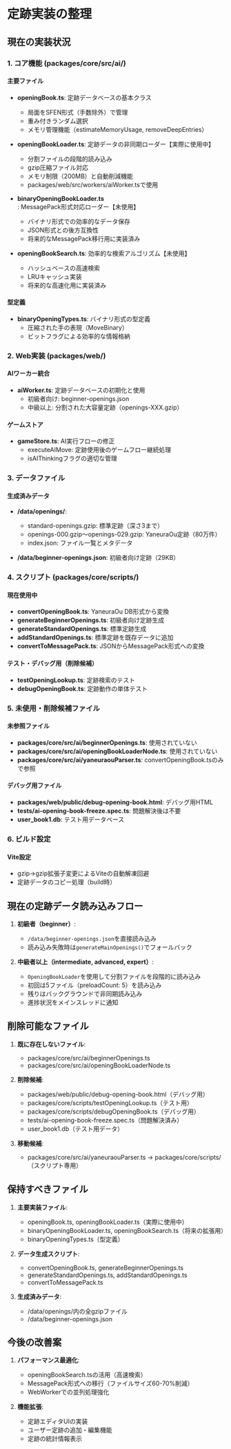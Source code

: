 # 定跡実装の整理

## 現在の実装状況

### 1. コア機能 (packages/core/src/ai/)

#### 主要ファイル
- **openingBook.ts**: 定跡データベースの基本クラス
  - 局面をSFEN形式（手数除外）で管理
  - 重み付きランダム選択
  - メモリ管理機能（estimateMemoryUsage, removeDeepEntries）

- **openingBookLoader.ts**: 定跡データの非同期ローダー【実際に使用中】
  - 分割ファイルの段階的読み込み
  - gzip圧縮ファイル対応
  - メモリ制限（200MB）と自動削減機能
  - packages/web/src/workers/aiWorker.tsで使用

- **binaryOpeningBookLoader.ts**: MessagePack形式対応ローダー【未使用】
  - バイナリ形式での効率的なデータ保存
  - JSON形式との後方互換性
  - 将来的なMessagePack移行用に実装済み

- **openingBookSearch.ts**: 効率的な検索アルゴリズム【未使用】
  - ハッシュベースの高速検索
  - LRUキャッシュ実装
  - 将来的な高速化用に実装済み

#### 型定義
- **binaryOpeningTypes.ts**: バイナリ形式の型定義
  - 圧縮された手の表現（MoveBinary）
  - ビットフラグによる効率的な情報格納

### 2. Web実装 (packages/web/)

#### AIワーカー統合
- **aiWorker.ts**: 定跡データベースの初期化と使用
  - 初級者向け: beginner-openings.json
  - 中級以上: 分割された大容量定跡（openings-XXX.gzip）

#### ゲームストア
- **gameStore.ts**: AI実行フローの修正
  - executeAIMove: 定跡使用後のゲームフロー継続処理
  - isAIThinkingフラグの適切な管理

### 3. データファイル

#### 生成済みデータ
- **/data/openings/**: 
  - standard-openings.gzip: 標準定跡（深さ3まで）
  - openings-000.gzip～openings-029.gzip: YaneuraOu定跡（80万件）
  - index.json: ファイル一覧とメタデータ

- **/data/beginner-openings.json**: 初級者向け定跡（29KB）

### 4. スクリプト (packages/core/scripts/)

#### 現在使用中
- **convertOpeningBook.ts**: YaneuraOu DB形式から変換
- **generateBeginnerOpenings.ts**: 初級者向け定跡生成
- **generateStandardOpenings.ts**: 標準定跡生成
- **addStandardOpenings.ts**: 標準定跡を既存データに追加
- **convertToMessagePack.ts**: JSONからMessagePack形式への変換

#### テスト・デバッグ用（削除候補）
- **testOpeningLookup.ts**: 定跡検索のテスト
- **debugOpeningBook.ts**: 定跡動作の単体テスト

### 5. 未使用・削除候補ファイル

#### 未参照ファイル
- **packages/core/src/ai/beginnerOpenings.ts**: 使用されていない
- **packages/core/src/ai/openingBookLoaderNode.ts**: 使用されていない
- **packages/core/src/ai/yaneuraouParser.ts**: convertOpeningBook.tsのみで参照

#### デバッグ用ファイル
- **packages/web/public/debug-opening-book.html**: デバッグ用HTML
- **tests/ai-opening-book-freeze.spec.ts**: 問題解決後は不要
- **user_book1.db**: テスト用データベース

### 6. ビルド設定

#### Vite設定
- gzip→gzip拡張子変更によるViteの自動解凍回避
- 定跡データのコピー処理（build時）

## 現在の定跡データ読み込みフロー

1. **初級者（beginner）**:
   - `/data/beginner-openings.json`を直接読み込み
   - 読み込み失敗時は`generateMainOpenings()`でフォールバック

2. **中級者以上（intermediate, advanced, expert）**:
   - `OpeningBookLoader`を使用して分割ファイルを段階的に読み込み
   - 初回は5ファイル（preloadCount: 5）を読み込み
   - 残りはバックグラウンドで非同期読み込み
   - 進捗状況をメインスレッドに通知

## 削除可能なファイル

1. **既に存在しないファイル**:
   - packages/core/src/ai/beginnerOpenings.ts
   - packages/core/src/ai/openingBookLoaderNode.ts

2. **削除候補**:
   - packages/web/public/debug-opening-book.html（デバッグ用）
   - packages/core/scripts/testOpeningLookup.ts（テスト用）
   - packages/core/scripts/debugOpeningBook.ts（デバッグ用）
   - tests/ai-opening-book-freeze.spec.ts（問題解決済み）
   - user_book1.db（テスト用データ）

3. **移動候補**:
   - packages/core/src/ai/yaneuraouParser.ts → packages/core/scripts/（スクリプト専用）

## 保持すべきファイル

1. **主要実装ファイル**:
   - openingBook.ts, openingBookLoader.ts（実際に使用中）
   - binaryOpeningBookLoader.ts, openingBookSearch.ts（将来の拡張用）
   - binaryOpeningTypes.ts（型定義）

2. **データ生成スクリプト**:
   - convertOpeningBook.ts, generateBeginnerOpenings.ts
   - generateStandardOpenings.ts, addStandardOpenings.ts
   - convertToMessagePack.ts

3. **生成済みデータ**:
   - /data/openings/内の全gzipファイル
   - /data/beginner-openings.json

## 今後の改善案

1. **パフォーマンス最適化**:
   - openingBookSearch.tsの活用（高速検索）
   - MessagePack形式への移行（ファイルサイズ60-70%削減）
   - WebWorkerでの並列処理強化

2. **機能拡張**:
   - 定跡エディタUIの実装
   - ユーザー定跡の追加・編集機能
   - 定跡の統計情報表示